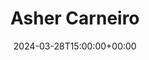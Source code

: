 ---
title: Asher Carneiro
date: 2024-03-28T15:00:00+00:00
params:
  about: https://{{ .Site.BaseURL}}/about.html
  email: n...@gmail.com
  social:
    github: 
---